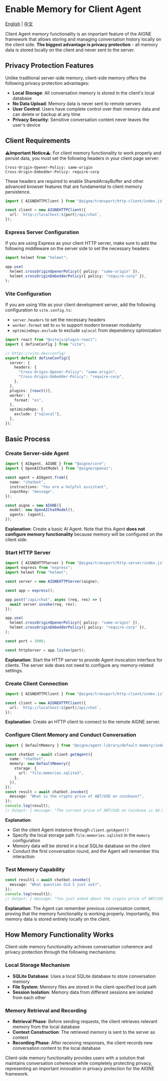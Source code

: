 # Enable Memory for Client Agent

[English](./enable-memory-for-client-agent.md) | [中文](./enable-memory-for-client-agent.zh.md)

Client Agent memory functionality is an important feature of the AIGNE framework that allows storing and managing conversation history locally on the client side. **The biggest advantage is privacy protection** - all memory data is stored locally on the client and never sent to the server.

## Privacy Protection Features

Unlike traditional server-side memory, client-side memory offers the following privacy protection advantages:

* **Local Storage**: All conversation memory is stored in the client's local database
* **No Data Upload**: Memory data is never sent to remote servers
* **User Control**: Users have complete control over their memory data and can delete or backup at any time
* **Privacy Security**: Sensitive conversation content never leaves the user's device

## Client Requirements

**⚠️Important Notice⚠️**: For client memory functionality to work properly and persist data, you must set the following headers in your client page server:

```
Cross-Origin-Opener-Policy: same-origin
Cross-Origin-Embedder-Policy: require-corp
```

These headers are required to enable SharedArrayBuffer and other advanced browser features that are fundamental to client memory persistence.

```ts file="../../docs-examples/test/build-first-agent.test.ts" region="example-client-agent-memory-create-client"
import { AIGNEHTTPClient } from "@aigne/transport/http-client/index.js";

const client = new AIGNEHTTPClient({
  url: `http://localhost:${port}/api/chat`,
});
```

### Express Server Configuration

If you are using Express as your client HTTP server, make sure to add the following middleware on the server side to set the necessary headers:

```ts file="../../docs-examples/test/build-first-agent.test.ts" region="example-client-agent-memory-client-server-headers"
import helmet from "helmet";

app.use(
  helmet.crossOriginOpenerPolicy({ policy: "same-origin" }),
  helmet.crossOriginEmbedderPolicy({ policy: "require-corp" }),
);
```

### Vite Configuration

If you are using Vite as your client development server, add the following configuration to `vite.config.ts`:

* `server.headers` to set the necessary headers
* `worker.format` set to `es` to support modern browser modularity
* `optimizeDeps.exclude` to exclude `sqlocal` from dependency optimization

```ts file="../../examples/browser/vite.config.ts"
import react from "@vitejs/plugin-react";
import { defineConfig } from "vite";

// https://vite.dev/config/
export default defineConfig({
  server: {
    headers: {
      "Cross-Origin-Opener-Policy": "same-origin",
      "Cross-Origin-Embedder-Policy": "require-corp",
    },
  },
  plugins: [react()],
  worker: {
    format: "es",
  },
  optimizeDeps: {
    exclude: ["sqlocal"],
  },
});
```

## Basic Process

### Create Server-side Agent

```ts file="../../docs-examples/test/build-first-agent.test.ts" region="example-client-agent-memory-create-agent"
import { AIAgent, AIGNE } from "@aigne/core";
import { OpenAIChatModel } from "@aigne/openai";

const agent = AIAgent.from({
  name: "chatbot",
  instructions: "You are a helpful assistant",
  inputKey: "message",
});

const aigne = new AIGNE({
  model: new OpenAIChatModel(),
  agents: [agent],
});
```

**Explanation**: Create a basic AI Agent. Note that this Agent **does not configure memory functionality** because memory will be configured on the client side.

### Start HTTP Server

```ts file="../../docs-examples/test/build-first-agent.test.ts" region="example-client-agent-memory-create-server"
import { AIGNEHTTPServer } from "@aigne/transport/http-server/index.js";
import express from "express";
import helmet from "helmet";

const server = new AIGNEHTTPServer(aigne);

const app = express();

app.post("/api/chat", async (req, res) => {
  await server.invoke(req, res);
});

app.use(
  helmet.crossOriginOpenerPolicy({ policy: "same-origin" }),
  helmet.crossOriginEmbedderPolicy({ policy: "require-corp" }),
);

const port = 3000;

const httpServer = app.listen(port);
```

**Explanation**: Start the HTTP server to provide Agent invocation interface for clients. The server side does not need to configure any memory-related settings.

### Create Client Connection

```ts file="../../docs-examples/test/build-first-agent.test.ts" region="example-client-agent-memory-create-client"
import { AIGNEHTTPClient } from "@aigne/transport/http-client/index.js";

const client = new AIGNEHTTPClient({
  url: `http://localhost:${port}/api/chat`,
});
```

**Explanation**: Create an HTTP client to connect to the remote AIGNE server.

### Configure Client Memory and Conduct Conversation

```ts file="../../docs-examples/test/build-first-agent.test.ts" region="example-client-agent-memory-invoke-agent"
import { DefaultMemory } from "@aigne/agent-library/default-memory/index.js";

const chatbot = await client.getAgent({
  name: "chatbot",
  memory: new DefaultMemory({
    storage: {
      url: "file:memories.sqlite3",
    },
  }),
});
const result = await chatbot.invoke({
  message: "What is the crypto price of ABT/USD on coinbase?",
});
console.log(result);
// Output: { message: "The current price of ABT/USD on Coinbase is $0.9684." }
```

**Explanation**:

* Get the client Agent instance through `client.getAgent()`
* Specify the local storage path `file:memories.sqlite3` in the `memory` configuration
* Memory data will be stored in a local SQLite database on the client
* Conduct the first conversation round, and the Agent will remember this interaction

### Test Memory Capability

```ts file="../../docs-examples/test/build-first-agent.test.ts" region="example-client-agent-memory-invoke-agent-1" exclude_imports
const result1 = await chatbot.invoke({
  message: "What question did I just ask?",
});
console.log(result1);
// Output: { message: "You just asked about the crypto price of ABT/USD on Coinbase." }
```

**Explanation**: The Agent can remember previous conversation content, proving that the memory functionality is working properly. Importantly, this memory data is stored entirely locally on the client.

## How Memory Functionality Works

Client-side memory functionality achieves conversation coherence and privacy protection through the following mechanisms:

### Local Storage Mechanism

* **SQLite Database**: Uses a local SQLite database to store conversation memory
* **File System**: Memory files are stored in the client-specified local path
* **Session Isolation**: Memory data from different sessions are isolated from each other

### Memory Retrieval and Recording

* **Retrieval Phase**: Before sending requests, the client retrieves relevant memory from the local database
* **Context Construction**: The retrieved memory is sent to the server as context
* **Recording Phase**: After receiving responses, the client records new conversation content to the local database

Client-side memory functionality provides users with a solution that maintains conversation coherence while completely protecting privacy, representing an important innovation in privacy protection for the AIGNE framework.

